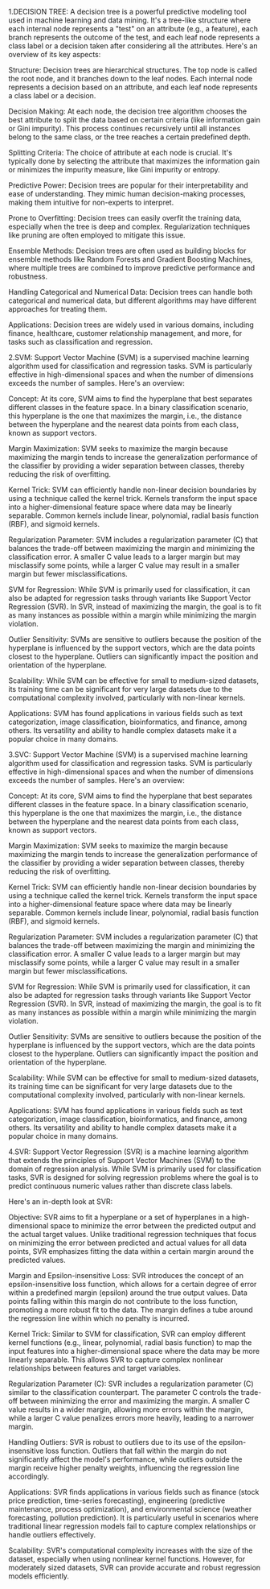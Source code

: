 1.DECISION TREE:
A decision tree is a powerful predictive modeling tool used in machine learning and data mining. It's a tree-like structure where each internal node represents a "test" on an attribute (e.g., a feature), each branch represents the outcome of the test, and each leaf node represents a class label or a decision taken after considering all the attributes. Here's an overview of its key aspects:

Structure: Decision trees are hierarchical structures. The top node is called the root node, and it branches down to the leaf nodes. Each internal node represents a decision based on an attribute, and each leaf node represents a class label or a decision.

Decision Making: At each node, the decision tree algorithm chooses the best attribute to split the data based on certain criteria (like information gain or Gini impurity). This process continues recursively until all instances belong to the same class, or the tree reaches a certain predefined depth.

Splitting Criteria: The choice of attribute at each node is crucial. It's typically done by selecting the attribute that maximizes the information gain or minimizes the impurity measure, like Gini impurity or entropy.

Predictive Power: Decision trees are popular for their interpretability and ease of understanding. They mimic human decision-making processes, making them intuitive for non-experts to interpret.

Prone to Overfitting: Decision trees can easily overfit the training data, especially when the tree is deep and complex. Regularization techniques like pruning are often employed to mitigate this issue.

Ensemble Methods: Decision trees are often used as building blocks for ensemble methods like Random Forests and Gradient Boosting Machines, where multiple trees are combined to improve predictive performance and robustness.

Handling Categorical and Numerical Data: Decision trees can handle both categorical and numerical data, but different algorithms may have different approaches for treating them.

Applications: Decision trees are widely used in various domains, including finance, healthcare, customer relationship management, and more, for tasks such as classification and regression.

2.SVM:
Support Vector Machine (SVM) is a supervised machine learning algorithm used for classification and regression tasks. SVM is particularly effective in high-dimensional spaces and when the number of dimensions exceeds the number of samples. Here's an overview:

Concept: At its core, SVM aims to find the hyperplane that best separates different classes in the feature space. In a binary classification scenario, this hyperplane is the one that maximizes the margin, i.e., the distance between the hyperplane and the nearest data points from each class, known as support vectors.

Margin Maximization: SVM seeks to maximize the margin because maximizing the margin tends to increase the generalization performance of the classifier by providing a wider separation between classes, thereby reducing the risk of overfitting.

Kernel Trick: SVM can efficiently handle non-linear decision boundaries by using a technique called the kernel trick. Kernels transform the input space into a higher-dimensional feature space where data may be linearly separable. Common kernels include linear, polynomial, radial basis function (RBF), and sigmoid kernels.

Regularization Parameter: SVM includes a regularization parameter (C) that balances the trade-off between maximizing the margin and minimizing the classification error. A smaller C value leads to a larger margin but may misclassify some points, while a larger C value may result in a smaller margin but fewer misclassifications.

SVM for Regression: While SVM is primarily used for classification, it can also be adapted for regression tasks through variants like Support Vector Regression (SVR). In SVR, instead of maximizing the margin, the goal is to fit as many instances as possible within a margin while minimizing the margin violation.

Outlier Sensitivity: SVMs are sensitive to outliers because the position of the hyperplane is influenced by the support vectors, which are the data points closest to the hyperplane. Outliers can significantly impact the position and orientation of the hyperplane.

Scalability: While SVM can be effective for small to medium-sized datasets, its training time can be significant for very large datasets due to the computational complexity involved, particularly with non-linear kernels.

Applications: SVM has found applications in various fields such as text categorization, image classification, bioinformatics, and finance, among others. Its versatility and ability to handle complex datasets make it a popular choice in many domains.

3.SVC:
Support Vector Machine (SVM) is a supervised machine learning algorithm used for classification and regression tasks. SVM is particularly effective in high-dimensional spaces and when the number of dimensions exceeds the number of samples. Here's an overview:

Concept: At its core, SVM aims to find the hyperplane that best separates different classes in the feature space. In a binary classification scenario, this hyperplane is the one that maximizes the margin, i.e., the distance between the hyperplane and the nearest data points from each class, known as support vectors.

Margin Maximization: SVM seeks to maximize the margin because maximizing the margin tends to increase the generalization performance of the classifier by providing a wider separation between classes, thereby reducing the risk of overfitting.

Kernel Trick: SVM can efficiently handle non-linear decision boundaries by using a technique called the kernel trick. Kernels transform the input space into a higher-dimensional feature space where data may be linearly separable. Common kernels include linear, polynomial, radial basis function (RBF), and sigmoid kernels.

Regularization Parameter: SVM includes a regularization parameter (C) that balances the trade-off between maximizing the margin and minimizing the classification error. A smaller C value leads to a larger margin but may misclassify some points, while a larger C value may result in a smaller margin but fewer misclassifications.

SVM for Regression: While SVM is primarily used for classification, it can also be adapted for regression tasks through variants like Support Vector Regression (SVR). In SVR, instead of maximizing the margin, the goal is to fit as many instances as possible within a margin while minimizing the margin violation.

Outlier Sensitivity: SVMs are sensitive to outliers because the position of the hyperplane is influenced by the support vectors, which are the data points closest to the hyperplane. Outliers can significantly impact the position and orientation of the hyperplane.

Scalability: While SVM can be effective for small to medium-sized datasets, its training time can be significant for very large datasets due to the computational complexity involved, particularly with non-linear kernels.

Applications: SVM has found applications in various fields such as text categorization, image classification, bioinformatics, and finance, among others. Its versatility and ability to handle complex datasets make it a popular choice in many domains.

4.SVR:
Support Vector Regression (SVR) is a machine learning algorithm that extends the principles of Support Vector Machines (SVM) to the domain of regression analysis. While SVM is primarily used for classification tasks, SVR is designed for solving regression problems where the goal is to predict continuous numeric values rather than discrete class labels.

Here's an in-depth look at SVR:

Objective: SVR aims to fit a hyperplane or a set of hyperplanes in a high-dimensional space to minimize the error between the predicted output and the actual target values. Unlike traditional regression techniques that focus on minimizing the error between predicted and actual values for all data points, SVR emphasizes fitting the data within a certain margin around the predicted values.

Margin and Epsilon-insensitive Loss: SVR introduces the concept of an epsilon-insensitive loss function, which allows for a certain degree of error within a predefined margin (epsilon) around the true output values. Data points falling within this margin do not contribute to the loss function, promoting a more robust fit to the data. The margin defines a tube around the regression line within which no penalty is incurred.

Kernel Trick: Similar to SVM for classification, SVR can employ different kernel functions (e.g., linear, polynomial, radial basis function) to map the input features into a higher-dimensional space where the data may be more linearly separable. This allows SVR to capture complex nonlinear relationships between features and target variables.

Regularization Parameter (C): SVR includes a regularization parameter (C) similar to the classification counterpart. The parameter C controls the trade-off between minimizing the error and maximizing the margin. A smaller C value results in a wider margin, allowing more errors within the margin, while a larger C value penalizes errors more heavily, leading to a narrower margin.

Handling Outliers: SVR is robust to outliers due to its use of the epsilon-insensitive loss function. Outliers that fall within the margin do not significantly affect the model's performance, while outliers outside the margin receive higher penalty weights, influencing the regression line accordingly.

Applications: SVR finds applications in various fields such as finance (stock price prediction, time-series forecasting), engineering (predictive maintenance, process optimization), and environmental science (weather forecasting, pollution prediction). It is particularly useful in scenarios where traditional linear regression models fail to capture complex relationships or handle outliers effectively.

Scalability: SVR's computational complexity increases with the size of the dataset, especially when using nonlinear kernel functions. However, for moderately sized datasets, SVR can provide accurate and robust regression models efficiently.


